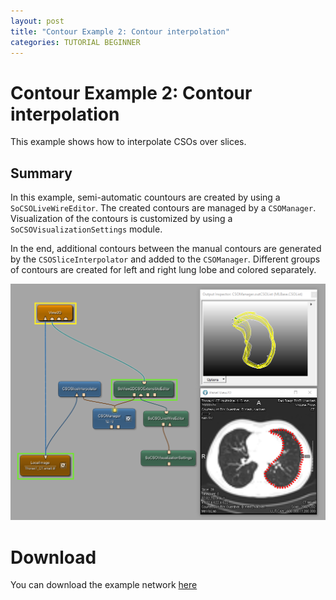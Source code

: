 ```yaml
---
layout: post
title: "Contour Example 2: Contour interpolation"
categories: TUTORIAL BEGINNER
---
```


# Contour Example 2: Contour interpolation
This example shows how to interpolate CSOs over slices.

## Summary
In this example, semi-automatic countours are created by using a `SoCSOLiveWireEditor`. The created contours are managed by a `CSOManager`. Visualization of the contours is customized by using a `SoCSOVisualizationSettings` module.

In the end, additional contours between the manual contours are generated by the `CSOSliceInterpolator` and added to the `CSOManager`. Different groups of contours are created for left and right lung lobe and colored separately.

![Screenshot](/examples/data_objects/contours/example2/image.png)

# Download
You can download the example network [here](/examples/data_objects/contours/example2/ContourExample2.mlab)
